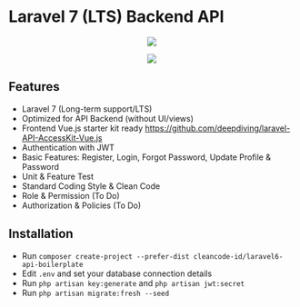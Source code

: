 # Laravel 7 (LTS) Backend API


<p align="center">
<img src="https://i.imgur.com/Q42XOKH.png">
</p>

<p align="center">
<img src="https://i.imgur.com/Pc2f4PG.png">
</p>

## Features

- Laravel 7 (Long-term support/LTS)
- Optimized for API Backend (without UI/views)
- Frontend Vue.js starter kit ready https://github.com/deepdiving/laravel-API-AccessKit-Vue.js 
- Authentication with JWT
- Basic Features: Register, Login, Forgot Password, Update Profile & Password
- Unit & Feature Test
- Standard Coding Style & Clean Code
- Role & Permission (To Do)
- Authorization & Policies (To Do)

## Installation

- Run `composer create-project --prefer-dist cleancode-id/laravel6-api-boilerplate`
- Edit `.env` and set your database connection details
- Run `php artisan key:generate` and `php artisan jwt:secret`
- Run `php artisan migrate:fresh --seed`
